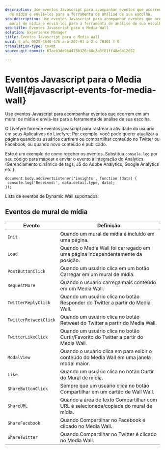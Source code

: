 ```yaml
---
description: Use eventos Javascript para acompanhar eventos que ocorrem em um mural
  de mídia e enviá-los para a ferramenta de análise de sua escolha.
seo-description: Use eventos Javascript para acompanhar eventos que ocorrem em um
  mural de mídia e enviá-los para a ferramenta de análise de sua escolha.
seo-title: Eventos Javascript para o Media Wall
solution: Experience Manager
title: Eventos Javascript para o Media Wall
uuid: 8 afc 0529-4640-476 a-b 207-91 b 2 c 70101 f 0
translation-type: tm+mt
source-git-commit: 67aeb3de964473b326c88c3a3f81ff48a6a12652

---
```



# Eventos Javascript para o Media Wall{#javascript-events-for-media-wall}

Use eventos Javascript para acompanhar eventos que ocorrem em um mural de mídia e enviá-los para a ferramenta de análise de sua escolha.

O Livefyre fornece eventos javascript para rastrear a atividade do usuário em seus Aplicativos do Livefyre. Por exemplo, você pode querer atualizar a página quando os usuários curtirem ou compartilhar conteúdo no Twitter ou Facebook, ou quando novo conteúdo é publicado.

Este é um exemplo de como receber os eventos. Substitua `console.log` por seu código para mapear e enviar o evento à integração do Analytics (Gerenciamento dinâmico de tags, JS do Adobe Analytics, Google Analytics etc.):

```
document.body.addEventListener('insights', function (data) { 
 console.log('Received:', data.detail.type, data); 
});
```

Lista de eventos de Dynamic Wall suportados:

## Eventos de mural de mídia

| Evento | Definição |
|---|---|
| `Init` | Quando um mural de mídia é incluído em uma página. |
| `Load` | Quando o Media Wall foi carregado em uma página independentemente da posição. |
| `PostButtonClick` | Quando um usuário clica em um botão Carregar em um mural de mídia. |
| `RequestMore` | Quando o usuário carrega mais conteúdo em um Media Wall. |
| `TwitterReplyClick` | Quando um usuário clica no botão Responder do Twitter a partir do Media Wall. |
| `TwitterRetweetClick` | Quando um usuário clica no botão Retweet do Twitter a partir do Media Wall. |
| `TwitterLikeClick` | Quando um usuário clica no botão Curtir/Favorito do Twitter a partir do Media Wall. |
| `ModalView` | Quando o usuário clica em para exibir o conteúdo do Media Wall em uma janela modal maior. |
| `Like` | Quando um usuário clica no botão Curtir do Mural de mídia. |
| `ShareButtonClick` | Sempre que um usuário clica no botão Compartilhar em um cartão de Wall Wall. |
| `ShareURL` | Quando a área de texto Compartilhar com URL é selecionada/copiada do mural de mídia. |
| `ShareFacebook` | Quando Compartilhar no Facebook é clicado no Media Wall. |
| `ShareTwitter` | Quando Compartilhar no Twitter é clicado no Media Wall. |
